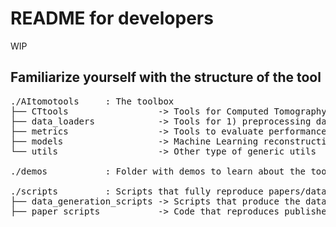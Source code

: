 # README for developers

WIP

## Familiarize yourself with the structure of the tool 

<pre>
./AItomotools     : The toolbox
├── CTtools                 -> Tools for Computed Tomography specifically
├── data_loaders            -> Tools for 1) preprocessing data 2) loading data for training
├── metrics                 -> Tools to evaluate performance
├── models                  -> Machine Learning reconstruction models
└── utils                   -> Other type of generic utils

./demos           : Folder with demos to learn about the toolbox. Please add demos about your new functionality

./scripts         : Scripts that fully reproduce papers/data
├── data_generation_scripts -> Scripts that produce the datasets.
├── paper_scripts           -> Code that reproduces published papers
</pre>

